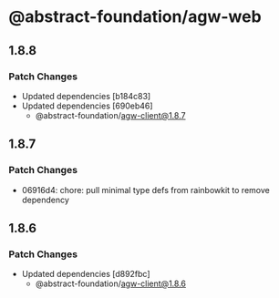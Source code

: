 # @abstract-foundation/agw-web

## 1.8.8

### Patch Changes

- Updated dependencies [b184c83]
- Updated dependencies [690eb46]
  - @abstract-foundation/agw-client@1.8.7

## 1.8.7

### Patch Changes

- 06916d4: chore: pull minimal type defs from rainbowkit to remove dependency

## 1.8.6

### Patch Changes

- Updated dependencies [d892fbc]
  - @abstract-foundation/agw-client@1.8.6
